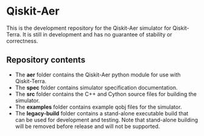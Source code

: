 # Qiskit-Aer

This is the development repository for the Qiskit-Aer simulator for Qiskit-Terra. It is still in development and has no guarantee of stability or correctness.

## Repository contents

* The  **aer** folder contains the Qiskit-Aer python module for use with Qiskit-Terra.
* The **spec** folder contains simulator specification documentation.
* The **src** folder contains the C++ and Cython source files for building the simulator.
* The **examples** folder contains example qobj files for the simulator.
* The **legacy-build** folder contains a stand-alone executable build that can be used for development and testing. Note that stand-alone building will be removed before release and will not be supported.
